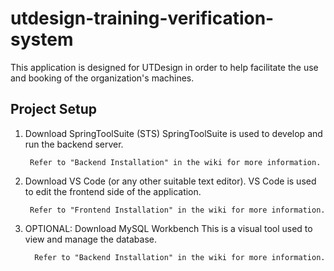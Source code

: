# utdesign-training-verification-system

This application is designed for UTDesign in order to help facilitate the use and booking of the organization's machines.

## Project Setup
1. Download SpringToolSuite (STS)
SpringToolSuite is used to develop and run the backend server.

        Refer to "Backend Installation" in the wiki for more information.

2. Download VS Code (or any other suitable text editor). VS Code is used to edit the frontend side of the application.

        Refer to "Frontend Installation" in the wiki for more information.

3. OPTIONAL: Download MySQL Workbench
This is a visual tool used to view and manage the database.

         Refer to "Backend Installation" in the wiki for more information.
